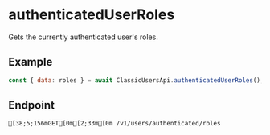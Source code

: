 
# authenticatedUserRoles
Gets the currently authenticated user's roles.



## Example
```js copy showLineNumbers
const { data: roles } = await ClassicUsersApi.authenticatedUserRoles(); 
```

## Endpoint
```ansi
[38;5;156mGET[0m[2;33m[0m /v1/users/authenticated/roles
```
  